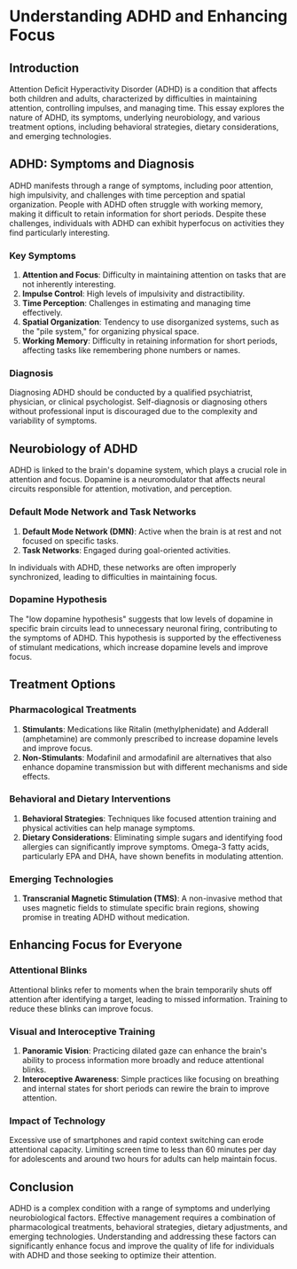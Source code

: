 # Understanding ADHD and Enhancing Focus

## Introduction

Attention Deficit Hyperactivity Disorder (ADHD) is a condition that affects both children and adults, characterized by difficulties in maintaining attention, controlling impulses, and managing time. This essay explores the nature of ADHD, its symptoms, underlying neurobiology, and various treatment options, including behavioral strategies, dietary considerations, and emerging technologies.

## ADHD: Symptoms and Diagnosis

ADHD manifests through a range of symptoms, including poor attention, high impulsivity, and challenges with time perception and spatial organization. People with ADHD often struggle with working memory, making it difficult to retain information for short periods. Despite these challenges, individuals with ADHD can exhibit hyperfocus on activities they find particularly interesting.

### Key Symptoms

1. **Attention and Focus**: Difficulty in maintaining attention on tasks that are not inherently interesting.
2. **Impulse Control**: High levels of impulsivity and distractibility.
3. **Time Perception**: Challenges in estimating and managing time effectively.
4. **Spatial Organization**: Tendency to use disorganized systems, such as the "pile system," for organizing physical space.
5. **Working Memory**: Difficulty in retaining information for short periods, affecting tasks like remembering phone numbers or names.

### Diagnosis

Diagnosing ADHD should be conducted by a qualified psychiatrist, physician, or clinical psychologist. Self-diagnosis or diagnosing others without professional input is discouraged due to the complexity and variability of symptoms.

## Neurobiology of ADHD

ADHD is linked to the brain's dopamine system, which plays a crucial role in attention and focus. Dopamine is a neuromodulator that affects neural circuits responsible for attention, motivation, and perception.

### Default Mode Network and Task Networks

1. **Default Mode Network (DMN)**: Active when the brain is at rest and not focused on specific tasks.
2. **Task Networks**: Engaged during goal-oriented activities.

In individuals with ADHD, these networks are often improperly synchronized, leading to difficulties in maintaining focus.

### Dopamine Hypothesis

The "low dopamine hypothesis" suggests that low levels of dopamine in specific brain circuits lead to unnecessary neuronal firing, contributing to the symptoms of ADHD. This hypothesis is supported by the effectiveness of stimulant medications, which increase dopamine levels and improve focus.

## Treatment Options

### Pharmacological Treatments

1. **Stimulants**: Medications like Ritalin (methylphenidate) and Adderall (amphetamine) are commonly prescribed to increase dopamine levels and improve focus.
2. **Non-Stimulants**: Modafinil and armodafinil are alternatives that also enhance dopamine transmission but with different mechanisms and side effects.

### Behavioral and Dietary Interventions

1. **Behavioral Strategies**: Techniques like focused attention training and physical activities can help manage symptoms.
2. **Dietary Considerations**: Eliminating simple sugars and identifying food allergies can significantly improve symptoms. Omega-3 fatty acids, particularly EPA and DHA, have shown benefits in modulating attention.

### Emerging Technologies

1. **Transcranial Magnetic Stimulation (TMS)**: A non-invasive method that uses magnetic fields to stimulate specific brain regions, showing promise in treating ADHD without medication.

## Enhancing Focus for Everyone

### Attentional Blinks

Attentional blinks refer to moments when the brain temporarily shuts off attention after identifying a target, leading to missed information. Training to reduce these blinks can improve focus.

### Visual and Interoceptive Training

1. **Panoramic Vision**: Practicing dilated gaze can enhance the brain's ability to process information more broadly and reduce attentional blinks.
2. **Interoceptive Awareness**: Simple practices like focusing on breathing and internal states for short periods can rewire the brain to improve attention.

### Impact of Technology

Excessive use of smartphones and rapid context switching can erode attentional capacity. Limiting screen time to less than 60 minutes per day for adolescents and around two hours for adults can help maintain focus.

## Conclusion

ADHD is a complex condition with a range of symptoms and underlying neurobiological factors. Effective management requires a combination of pharmacological treatments, behavioral strategies, dietary adjustments, and emerging technologies. Understanding and addressing these factors can significantly enhance focus and improve the quality of life for individuals with ADHD and those seeking to optimize their attention.